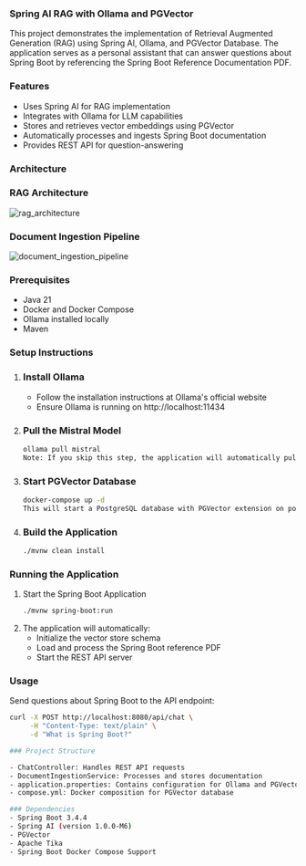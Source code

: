 ### Spring AI RAG with Ollama and PGVector

This project demonstrates the implementation of Retrieval Augmented Generation (RAG) using Spring AI, Ollama, and PGVector Database. The application serves as a personal assistant that can answer questions about Spring Boot by referencing the Spring Boot Reference Documentation PDF.

### Features

- Uses Spring AI for RAG implementation
- Integrates with Ollama for LLM capabilities
- Stores and retrieves vector embeddings using PGVector
- Automatically processes and ingests Spring Boot documentation
- Provides REST API for question-answering

### Architecture

### RAG Architecture

![rag_architecture](https://github.com/user-attachments/assets/bf6a950c-004b-449b-a6b8-ac05c8c5c150)

### Document Ingestion Pipeline

![document_ingestion_pipeline](https://github.com/user-attachments/assets/9d46fc2b-a1cc-418a-9852-d1bf25674db0)

### Prerequisites

- Java 21
- Docker and Docker Compose
- Ollama installed locally
- Maven

### Setup Instructions

1. ### Install Ollama
   - Follow the installation instructions at Ollama's official website
   - Ensure Ollama is running on http://localhost:11434
2. ### Pull the Mistral Model
   ```bash
   ollama pull mistral
   Note: If you skip this step, the application will automatically pull the model when it first starts, which might take a few minutes.
3. ### Start PGVector Database
   ```bash
   docker-compose up -d
   This will start a PostgreSQL database with PGVector extension on port 5432.
4. ### Build the Application
   ```bash
   ./mvnw clean install

### Running the Application

1. Start the Spring Boot Application
   ```bash
   ./mvnw spring-boot:run
   
2. The application will automatically:
   - Initialize the vector store schema
   - Load and process the Spring Boot reference PDF
   - Start the REST API server

### Usage

Send questions about Spring Boot to the API endpoint:
```bash
curl -X POST http://localhost:8080/api/chat \
     -H "Content-Type: text/plain" \
     -d "What is Spring Boot?"

### Project Structure

- ChatController: Handles REST API requests
- DocumentIngestionService: Processes and stores documentation
- application.properties: Contains configuration for Ollama and PGVector
- compose.yml: Docker composition for PGVector database

### Dependencies
- Spring Boot 3.4.4
- Spring AI (version 1.0.0-M6)
- PGVector
- Apache Tika
- Spring Boot Docker Compose Support












